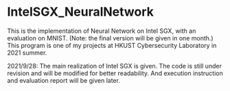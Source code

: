 # IntelSGX_NeuralNetwork
This is the implementation of Neural Network on Intel SGX, with an evaluation on MNIST. (Note: the final version will be given in one month.) This program is one of my projects at HKUST Cybersecurity Laboratory in 2021 summer.

2021/9/28: The main realization of Intel SGX is given. The code is still under revision and will be modified for better readability. And execution instruction and evaluation report will be given later.

